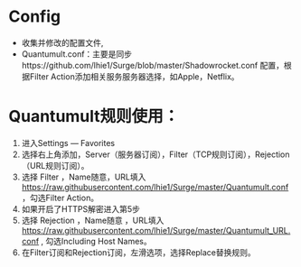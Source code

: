 # Config
* 收集并修改的配置文件,
* Quantumult.conf：主要是同步https://github.com/lhie1/Surge/blob/master/Shadowrocket.conf 配置，根据Filter Action添加相关服务服务器选择，如Apple，Netflix。

# Quantumult规则使用：
1. 进入Settings — Favorites
2. 选择右上角添加，Server（服务器订阅），Filter（TCP规则订阅），Rejection（URL规则订阅）。
3. 选择 Filter ，Name随意，URL填入 https://raw.githubusercontent.com/lhie1/Surge/master/Quantumult.conf ，勾选Filter Action。
4. 如果开启了HTTPS解密进入第5步
5. 选择 Rejection ，Name随意 ，URL填入 https://raw.githubusercontent.com/lhie1/Surge/master/Quantumult_URL.conf , 勾选Including Host Names。
6. 在Filter订阅和Rejection订阅，左滑选项，选择Replace替换规则。

